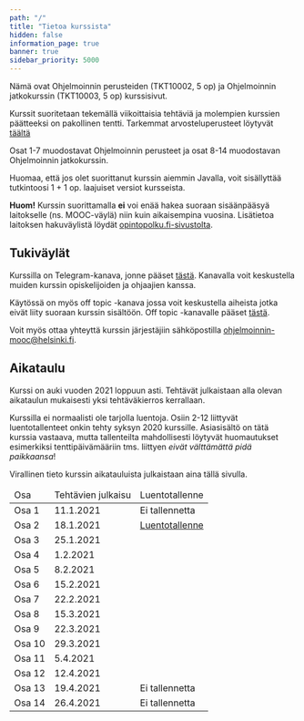 ```yaml
---
path: "/"
title: "Tietoa kurssista"
hidden: false
information_page: true
banner: true
sidebar_priority: 5000
---
```


Nämä ovat Ohjelmoinnin perusteiden (TKT10002, 5 op) ja Ohjelmoinnin jatkokurssin (TKT10003, 5 op) kurssisivut.

Kurssit suoritetaan tekemällä viikoittaisia tehtäviä ja molempien kurssien päätteeksi on pakollinen tentti.
Tarkemmat arvosteluperusteet löytyvät [täältä](/arvostelu-ja-kokeet)

Osat 1-7 muodostavat Ohjelmoinnin perusteet ja osat 8-14 muodostavan Ohjelmoinnin jatkokurssin.

Huomaa, että jos olet suorittanut kurssin aiemmin Javalla,
voit sisällyttää tutkintoosi 1 + 1 op. laajuiset versiot kursseista.

**Huom!** Kurssin suorittamalla **ei** voi enää hakea suoraan sisäänpääsyä laitokselle (ns. MOOC-väylä) niin kuin aikaisempina vuosina. Lisätietoa laitoksen hakuväylistä löydät [opintopolku.fi-sivustolta](https://opintopolku.fi/app/#!/haku/tietojenk%C3%A4sittelytiede?page=1&facetFilters=teachingLangCode_ffm:FI&tab=los).

## Tukiväylät

Kurssilla on Telegram-kanava, jonne pääset [tästä](https://t.me/python_hy/).
Kanavalla voit keskustella muiden kurssin opiskelijoiden ja ohjaajien kanssa.

Käytössä on myös off topic -kanava jossa voit keskustella aiheista jotka eivät liity suoraan kurssin sisältöön.
Off topic -kanavalle pääset [tästä](https://t.me/ohjelmointi20_ot).

Voit myös ottaa yhteyttä kurssin järjestäjiin sähköpostilla ohjelmoinnin-mooc@helsinki.fi.


## Aikataulu

Kurssi on auki vuoden 2021 loppuun asti. Tehtävät julkaistaan alla olevan aikataulun mukaisesti yksi tehtäväkierros kerrallaan.

Kurssilla ei normaalisti ole tarjolla luentoja. Osiin 2-12 liittyvät luentotallenteet onkin tehty syksyn 2020 kurssille. Asiasisältö on tätä kurssia vastaava, mutta tallenteilta mahdollisesti löytyvät huomautukset esimerkiksi tenttipäivämääriin tms. liittyen _eivät välttämättä pidä paikkaansa_!

Virallinen tieto kurssin aikatauluista julkaistaan aina tällä sivulla.

<table>
  <thead>
    <tr>
      <td>Osa</td>
      <td>Tehtävien julkaisu</td>
      <td>Luentotallenne</td>
    </tr>
  </th>
  <tbody>
    <tr>
      <td>Osa 1</td>
      <td>11.1.2021</td>
      <td>Ei tallennetta</td>
    </tr>
    <tr>
      <td>Osa 2</td>
      <td>18.1.2021</td>
      <td><a href="https://youtu.be/gZcI0czbylg">Luentotallenne</a></td>
    </tr>
    <tr>
      <td>Osa 3</td>
      <td>25.1.2021</td>
      <td><!--<a href="https://youtu.be/mJlJkj0NkiM">Luentotallenne</a>--></td>
    </tr>
    <tr>
      <td>Osa 4</td>
      <td>1.2.2021</td>
      <td><!--<a href="https://youtu.be/M-XHMppJfEY">Luentotallenne</a>--></td>
    </tr>
    <tr>
      <td>Osa 5</td>
      <td>8.2.2021</td>
      <td><!--<a href="https://youtu.be/5HWPcbuaf9s">Luentotallenne</a>--></td>
    </tr>
    <tr>
      <td>Osa 6</td>
      <td>15.2.2021</td>
      <td><!--<a href="https://youtu.be/NHiwpaDfpxs">Luentotallenne</a>--></td>
    </tr>
    <tr>
      <td>Osa 7</td>
      <td>22.2.2021</td>
      <td><!--<a href="https://youtu.be/fHyT49qAwkk">Luentotallenne</a>--></td>
    </tr>
    <tr>
      <td>Osa 8</td>
      <td>15.3.2021</td>
      <td><!--<a href="https://youtu.be/r5q6TMIqp-E">Luentotallenne</a>--></td>
    </tr>
    <tr>
      <td>Osa 9</td>
      <td>22.3.2021</td>
      <td><!--<a href="https://youtu.be/HviJ-J5IXEo">Luentotallenne</a>--></td>
    </tr>
    <tr>
      <td>Osa 10</td>
      <td>29.3.2021</td>
      <td><!--<a href="https://youtu.be/6fS8G5J7Dy4">Luentotallenne</a>--></td>
    </tr>
    <tr>
      <td>Osa 11</td>
      <td>5.4.2021</td>
      <td><!--<a href="https://youtu.be/Sw6WogqFjp8">Luentotallenne</a>--></td>
    </tr>
    <tr>
      <td>Osa 12</td>
      <td>12.4.2021</td>
      <td><!--<a href="https://youtu.be/23QDGaZVk4M">Luentotallenne</a>--></td>
    </tr>
    <tr>
      <td>Osa 13</td>
      <td>19.4.2021</td>
      <td>Ei tallennetta</td>
    </tr>
    <tr>
      <td>Osa 14</td>
      <td>26.4.2021</td>
      <td>Ei tallennetta</td>
    </tr>
  </tbody>
</table>
